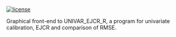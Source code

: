 
[![license](https://img.shields.io/badge/license-GPL--3.0-blue.svg)](https://choosealicense.com/)

Graphical front-end to UNIVAR_EJCR_R, a program for univariate calibration, EJCR and comparison of RMSE.
